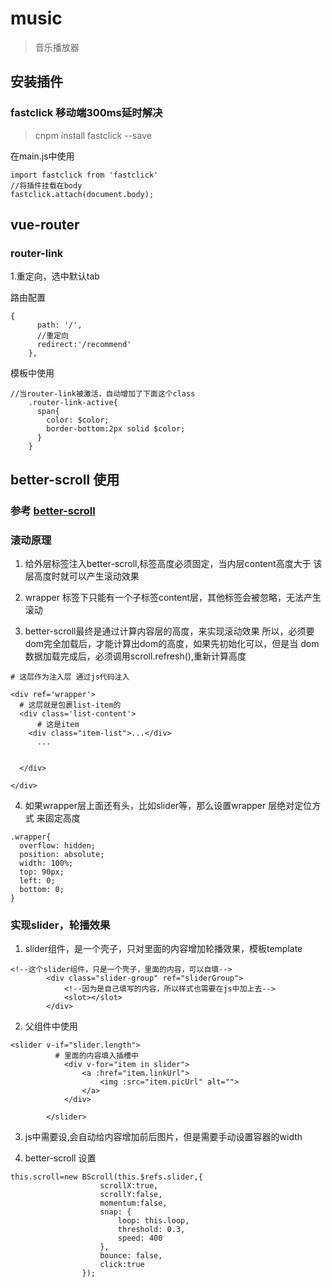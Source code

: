 # music

> 音乐播放器

##  安装插件

### fastclick 移动端300ms延时解决
> cnpm install fastclick --save

在main.js中使用
``` 
import fastclick from 'fastclick'
//将插件挂载在body
fastclick.attach(document.body);
```
## vue-router


### router-link 
1.重定向，选中默认tab

路由配置
```
{
      path: '/',
      //重定向
      redirect:'/recommend'
    },
```
模板中使用
``` 
//当router-link被激活，自动增加了下面这个class
    .router-link-active{
      span{
        color: $color;
        border-bottom:2px solid $color;
      }
    }
```
## better-scroll 使用

### 参考 [better-scroll](https://ustbhuangyi.github.io/better-scroll/doc/zh-hans/)

### 滚动原理

1. 给外层标签注入better-scroll,标签高度必须固定，当内层content高度大于
该层高度时就可以产生滚动效果

2. wrapper 标签下只能有一个子标签content层，其他标签会被忽略，无法产生滚动

3. better-scroll最终是通过计算内容层的高度，来实现滚动效果
所以，必须要dom完全加载后，才能计算出dom的高度，如果先初始化可以，但是当
dom数据加载完成后，必须调用scroll.refresh(),重新计算高度

``` 
# 这层作为注入层 通过js代码注入

<div ref='wrapper'>
  # 这层就是包裹list-item的
  <div class='list-content'>
      # 这是item
    <div class="item-list">...</div>  
      ...
      
      
  </div>

</div>

```
4. 如果wrapper层上面还有头，比如slider等，那么设置wrapper 层绝对定位方式
来固定高度

``` 
.wrapper{
  overflow: hidden;
  position: absolute;
  width: 100%;
  top: 90px;
  left: 0;
  bottom: 0;
}

```



### 实现slider，轮播效果

1. slider组件，是一个壳子，只对里面的内容增加轮播效果，模板template
``` 
<!--这个slider组件，只是一个壳子，里面的内容，可以自填-->
        <div class="slider-group" ref="sliderGroup">
            <!--因为是自己填写的内容，所以样式也需要在js中加上去-->
            <slot></slot>
        </div>
```
2. 父组件中使用
``` 
<slider v-if="slider.length">
          # 里面的内容填入插槽中
            <div v-for="item in slider">
                <a :href="item.linkUrl">
                    <img :src="item.picUrl" alt="">
                </a>
            </div>
            
        </slider>

```
3. js中需要设,会自动给内容增加前后图片，但是需要手动设置容器的width

4. better-scroll 设置
``` 
this.scroll=new BScroll(this.$refs.slider,{
                    scrollX:true,
                    scrollY:false,
                    momentum:false,
                    snap: {
                        loop: this.loop,
                        threshold: 0.3,
                        speed: 400
                    },
                    bounce: false,
                    click:true
                });
```

